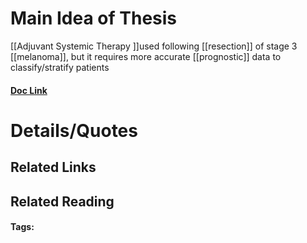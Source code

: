 # Main Idea of Thesis

[[Adjuvant Systemic Therapy ]]used following [[resection]] of stage 3 [[melanoma]], but it requires more accurate [[prognostic]] data to classify/stratify patients

#### [Doc Link](Tumour%20gene%20expression%20signature%20in%20primary%20melanoma%20predicts%20long-term%20outcomes.pdf)

# Details/Quotes


## Related Links

## Related Reading



#### Tags: